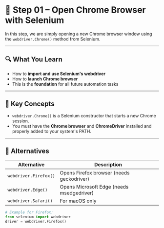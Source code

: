 # 🧪 Step 01 – Open Chrome Browser with Selenium

In this step, we are simply opening a new Chrome browser window using the `webdriver.Chrome()` method from Selenium.

---

## 🔍 What You Learn

- How to **import and use Selenium's webdriver**
- How to **launch Chrome browser**
- This is the **foundation** for all future automation tasks

---

## 🧠 Key Concepts

- `webdriver.Chrome()` is a Selenium constructor that starts a new Chrome session.
- You must have the **Chrome browser** and **ChromeDriver** installed and properly added to your system's PATH.

---

## 🔁 Alternatives

| Alternative | Description |
|------------|-------------|
| `webdriver.Firefox()` | Opens Firefox browser (needs geckodriver) |
| `webdriver.Edge()`    | Opens Microsoft Edge (needs msedgedriver) |
| `webdriver.Safari()`  | For macOS only |

```python
# Example for Firefox:
from selenium import webdriver
driver = webdriver.Firefox()
